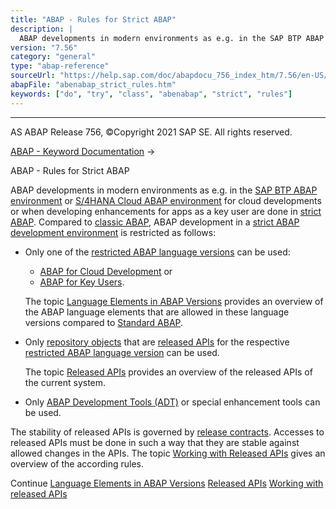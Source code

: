 ```yaml
---
title: "ABAP - Rules for Strict ABAP"
description: |
  ABAP developments in modern environments as e.g. in the SAP BTP ABAP environment(https://help.sap.com/doc/abapdocu_756_index_htm/7.56/en-US/abensap_btp_glosry.htm 'Glossary Entry') or S/4HANA Cloud ABAP environment(https://help.sap.com/doc/abapdocu_756_index_htm/7.56/en-US/abens4_hana_cloud_abap
version: "7.56"
category: "general"
type: "abap-reference"
sourceUrl: "https://help.sap.com/doc/abapdocu_756_index_htm/7.56/en-US/abenabap_strict_rules.htm"
abapFile: "abenabap_strict_rules.htm"
keywords: ["do", "try", "class", "abenabap", "strict", "rules"]
---
```


* * *

AS ABAP Release 756, ©Copyright 2021 SAP SE. All rights reserved.

[ABAP - Keyword Documentation](https://help.sap.com/doc/abapdocu_756_index_htm/7.56/en-US/abenabap.htm) → 

ABAP - Rules for Strict ABAP

ABAP developments in modern environments as e.g. in the [SAP BTP ABAP environment](https://help.sap.com/doc/abapdocu_756_index_htm/7.56/en-US/abensap_btp_glosry.htm "Glossary Entry") or [S/4HANA Cloud ABAP environment](https://help.sap.com/doc/abapdocu_756_index_htm/7.56/en-US/abens4_hana_cloud_abap_env_glosry.htm "Glossary Entry") for cloud developments or when developing enhancements for apps as a key user are done in [strict ABAP](https://help.sap.com/doc/abapdocu_756_index_htm/7.56/en-US/abenstrict_abap_glosry.htm "Glossary Entry"). Compared to [classic ABAP](https://help.sap.com/doc/abapdocu_756_index_htm/7.56/en-US/abenclassic_abap_glosry.htm "Glossary Entry"), ABAP development in a [strict ABAP development environment](https://help.sap.com/doc/abapdocu_756_index_htm/7.56/en-US/abenstrict_abap_dev_envir_glosry.htm "Glossary Entry") is restricted as follows:

-   Only one of the [restricted ABAP language versions](https://help.sap.com/doc/abapdocu_756_index_htm/7.56/en-US/abenrestricted_version_glosry.htm "Glossary Entry") can be used:
    
    -   [ABAP for Cloud Development](https://help.sap.com/doc/abapdocu_756_index_htm/7.56/en-US/abenabap_for_sap_cloud_glosry.htm "Glossary Entry") or
    -   [ABAP for Key Users](https://help.sap.com/doc/abapdocu_756_index_htm/7.56/en-US/abenabap_for_key_users_glosry.htm "Glossary Entry").
    
    The topic [Language Elements in ABAP Versions](https://help.sap.com/doc/abapdocu_756_index_htm/7.56/en-US/abenrestricted_abap_elements.htm) provides an overview of the ABAP language elements that are allowed in these language versions compared to [Standard ABAP](https://help.sap.com/doc/abapdocu_756_index_htm/7.56/en-US/abenstandard_abap_glosry.htm "Glossary Entry").
    
-   Only [repository objects](https://help.sap.com/doc/abapdocu_756_index_htm/7.56/en-US/abenrepository_object_glosry.htm "Glossary Entry") that are [released APIs](https://help.sap.com/doc/abapdocu_756_index_htm/7.56/en-US/abenreleased_api_glosry.htm "Glossary Entry") for the respective [restricted ABAP language version](https://help.sap.com/doc/abapdocu_756_index_htm/7.56/en-US/abenrestricted_version_glosry.htm "Glossary Entry") can be used.
    
    The topic [Released APIs](https://help.sap.com/doc/abapdocu_756_index_htm/7.56/en-US/abenreleased_apis.htm) provides an overview of the released APIs of the current system.
    
-   Only [ABAP Development Tools (ADT)](https://help.sap.com/doc/abapdocu_756_index_htm/7.56/en-US/abenadt_glosry.htm "Glossary Entry") or special enhancement tools can be used.

The stability of released APIs is governed by [release contracts](https://help.sap.com/doc/abapdocu_756_index_htm/7.56/en-US/abenrelease_contract_glosry.htm "Glossary Entry"). Accesses to released APIs must be done in such a way that they are stable against allowed changes in the APIs. The topic [Working with Released APIs](https://help.sap.com/doc/abapdocu_756_index_htm/7.56/en-US/abenrestricted_apis.htm) gives an overview of the according rules.

Continue
[Language Elements in ABAP Versions](https://help.sap.com/doc/abapdocu_756_index_htm/7.56/en-US/abenrestricted_abap_elements.htm)
[Released APIs](https://help.sap.com/doc/abapdocu_756_index_htm/7.56/en-US/abenreleased_apis.htm)
[Working with released APIs](https://help.sap.com/doc/abapdocu_756_index_htm/7.56/en-US/abenrestricted_apis.htm)